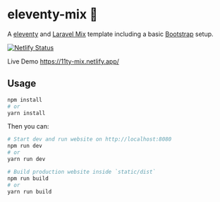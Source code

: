 # eleventy-mix 🎈

A [eleventy](https://github.com/11ty/eleventy) and [Laravel Mix](https://github.com/JeffreyWay/laravel-mix) template including a basic [Bootstrap](https://github.com/twbs/bootstrap) setup.

[![Netlify Status](https://api.netlify.com/api/v1/badges/94d2be0b-98b0-4d34-8403-b56b3e6033d5/deploy-status)](https://app.netlify.com/sites/11ty-mix/deploys)

Live Demo https://11ty-mix.netlify.app/

## Usage

```bash
npm install 
# or
yarn install
```

Then you can:

```bash
# Start dev and run website on http://localhost:8080
npm run dev
# or
yarn run dev

# Build production website inside `static/dist`
npm run build 
# or
yarn run build
```
